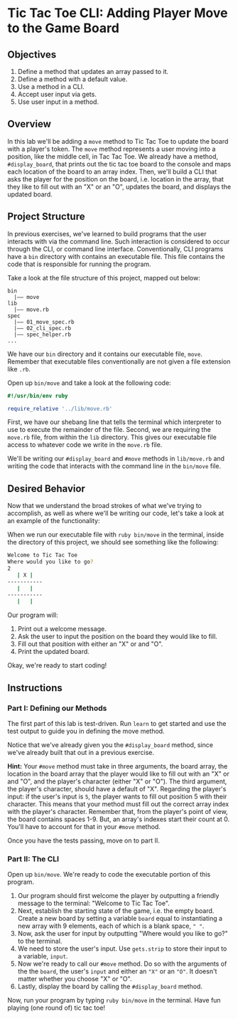# Tic Tac Toe CLI: Adding Player Move to the Game Board

## Objectives

1. Define a method that updates an array passed to it.
2. Define a method with a default value.
3. Use a method in a CLI.
4. Accept user input via gets.
5. Use user input in a method.

## Overview

In this lab we'll be adding a `move` method to Tic Tac Toe to update the board with a player's token. The `move` method represents a user moving into a position, like the middle cell, in Tac Tac Toe. We already have a method, `#display_board`, that prints out the tic tac toe board to the console and maps each location of the board to an array index. Then, we'll build a CLI that asks the player for the position on the board, i.e. location in the array, that they like to fill out with an "X" or an "O", updates the board, and displays the updated board.

## Project Structure

In previous exercises, we've learned to build programs that the user interacts with via the command line. Such interaction is considered to occur through the CLI, or command line interface. Conventionally, CLI programs have a `bin` directory with contains an executable file. This file contains the code that is responsible for running the program.

Take a look at the file structure of this project, mapped out below: 

```
bin
  |–– move
lib
  |–– move.rb
spec
  |–– 01_move_spec.rb
  |–– 02_cli_spec.rb
  |–– spec_helper.rb
...
``` 

We have our `bin` directory and it contains our executable file, `move`. Remember that executable files conventionally are not given a file extension like `.rb`. 

Open up `bin/move` and take a look at the following code: 

```ruby
#!/usr/bin/env ruby

require_relative '../lib/move.rb'
```

First, we have our shebang line that tells the terminal which interpreter to use to execute the remainder of the file. Second, we are requiring the `move.rb` file, from within the `lib` directory. This gives our executable file access to whatever code we write in the `move.rb` file. 

We'll be writing our `#display_board` and `#move` methods in `lib/move.rb` and writing the code that interacts with the command line in the `bin/move` file. 

## Desired Behavior

Now that we understand the broad strokes of what we've trying to accomplish, as well as where we'll be writing our code, let's take a look at an example of the functionality: 

When we run our executable file with `ruby bin/move` in the terminal, inside the directory of this project, we should see something like the following: 

```bash
Welcome to Tic Tac Toe
Where would you like to go?
2
   | X |   
-----------
   |   |   
-----------
   |   |   
```

Our program will: 

1. Print out a welcome message.
2. Ask the user to input the position on the board they would like to fill.
3. Fill out that position with either an "X" or and "O".
4. Print the updated board.

Okay, we're ready to start coding!

## Instructions

### Part I: Defining our Methods

The first part of this lab is test-driven. Run `learn` to get started and use the test output to guide you in defining the move method. 

Notice that we've already given you the `#display_board` method, since we've already built that out in a previous exercise. 

**Hint:** Your `#move` method must take in three arguments, the board array, the location in the board array that the player would like to fill out with an "X" or and "O", and the player's character (either "X" or "O"). The third argument, the player's character, should have a default of "X". Regarding the player's input: if the user's input is `5`, the player wants to fill out position 5 with their character. This means that your method must fill out the correct array index with the player's character. Remember that, from the player's point of view, the board contains spaces 1-9. But, an array's indexes start their count at 0. You'll have to account for that in your `#move` method. 

Once you have the tests passing, move on to part II. 

### Part II: The CLI

Open up `bin/move`. We're ready to code the executable portion of this program. 

1. Our program should first welcome the player by outputting a friendly message to the terminal: "Welcome to Tic Tac Toe".
2. Next, establish the starting state of the game, i.e. the empty board. Create a new board by setting a variable `board` equal to instantiating a new array with 9 elements, each of which is a blank space, `" "`.  
3. Now, ask the user for input by outputting "Where would you like to go?" to the terminal. 
4. We need to store the user's input. Use `gets.strip` to store their input to a variable, `input`. 
5. Now we're ready to call our `#move` method. Do so with the arguments of the the `board`, the user's `input` and either an `"X"` or an `"O"`. It doesn't matter whether you choose "X" or "O". 
6. Lastly, display the board by calling the `#display_board` method. 

Now, run your program by typing `ruby bin/move` in the terminal. Have fun playing (one round of) tic tac toe!
